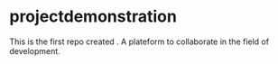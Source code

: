 # projectdemonstration
This is the first repo created .
A plateform to collaborate in the field of development.
